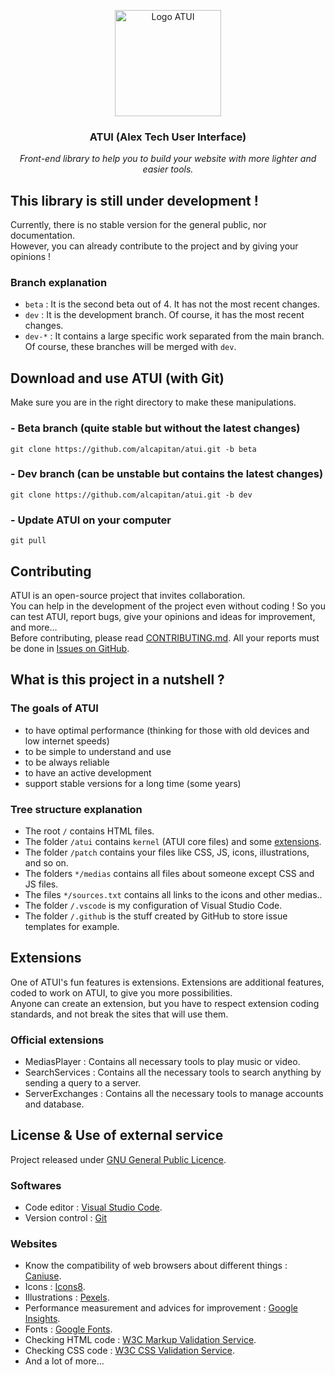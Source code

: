 <p align="center"><img src="https://alcapitan.github.io/atui/patch/icons/logo.png" alt="Logo ATUI" width="170" height="170"></p>
<h3 align="center">ATUI (Alex Tech User Interface)</h3>
<p align="center"><i>Front-end library to help you to build your website with more lighter and easier tools.</i></p>

## This library is still under development !
Currently, there is no stable version for the general public, nor documentation.  
However, you can already contribute to the project and by giving your opinions !  

### Branch explanation
- `beta` : It is the second beta out of 4. It has not the most recent changes.
- `dev` : It is the development branch. Of course, it has the most recent changes.
- `dev-*` : It contains a large specific work separated from the main branch. Of course, these branches will be merged with `dev`.

## Download and use ATUI (with Git)
Make sure you are in the right directory to make these manipulations.
### - Beta branch  (quite stable but without the latest changes)
```git clone https://github.com/alcapitan/atui.git -b beta```
### - Dev branch  (can be unstable but contains the latest changes)
```git clone https://github.com/alcapitan/atui.git -b dev```
### - Update ATUI on your computer
```git pull```

## Contributing
ATUI is an open-source project that invites collaboration.  
You can help in the development of the project even without coding ! So you can test ATUI, report bugs, give your opinions and ideas for improvement, and more...  
Before contributing, please read <a href="https://github.com/alcapitan/atui/blob/dev/CONTRIBUTING.md">CONTRIBUTING.md</a>.
All your reports must be done in <a href="https://github.com/alcapitan/atui/issues">Issues on GitHub</a>.

## What is this project in a nutshell ?
### The goals of ATUI
- to have optimal performance (thinking for those with old devices and low internet speeds)
- to be simple to understand and use
- to be always reliable
- to have an active development
- support stable versions for a long time (some years)
  
### Tree structure explanation
- The root `/` contains HTML files.
- The folder `/atui` contains `kernel` (ATUI core files) and some <a href="#extensions">extensions</a>.
- The folder `/patch` contains your files like CSS, JS, icons, illustrations, and so on.
- The folders `*/medias` contains all files about someone except CSS and JS files.
- The files `*/sources.txt` contains all links to the icons and other medias..
- The folder `/.vscode` is my configuration of Visual Studio Code.
- The folder `/.github` is the stuff created by GitHub to store issue templates for example.

## Extensions
One of ATUI's fun features is extensions. Extensions are additional features, coded to work on ATUI, to give you more possibilities.  
Anyone can create an extension, but you have to respect extension coding standards, and not break the sites that will use them.  
### Official extensions
- MediasPlayer : Contains all necessary tools to play music or video.
- SearchServices : Contains all the necessary tools to search anything by sending a query to a server.
- ServerExchanges : Contains all the necessary tools to manage accounts and database.

## License & Use of external service
Project released under <a href="https://alcapitan.github.io/atui/LICENSE.md">GNU General Public Licence</a>.  
### Softwares
- Code editor : <a href="https://code.visualstudio.com/">Visual Studio Code</a>.
- Version control : <a href="https://git-scm.com/">Git</a>
### Websites
- Know the compatibility of web browsers about different things : <a href="https://caniuse.com">Caniuse</a>.
- Icons : <a href="https://icons8.com/">Icons8</a>.
- Illustrations : <a href="https://www.pexels.com">Pexels</a>.
- Performance measurement and advices for improvement : <a href="https://developers.google.com/speed/pagespeed/insights">Google Insights</a>.
- Fonts : <a href="https://fonts.google.com/">Google Fonts</a>.
- Checking HTML code : <a href="https://validator.w3.org/">W3C Markup Validation Service</a>.
- Checking CSS code : <a href="https://jigsaw.w3.org/css-validator/">W3C CSS Validation Service</a>.
- And a lot of more...
